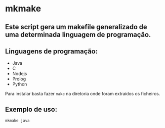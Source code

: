 # mkmake

## Este script gera um makefile generalizado de uma determinada linguagem de programação.

## Linguagens de programação:

- Java
- C
- Nodejs
- Prolog
- Python

Para instalar basta fazer `make` na diretoria onde foram extraídos os ficheiros.

## Exemplo de uso: 

`mkmake java`
